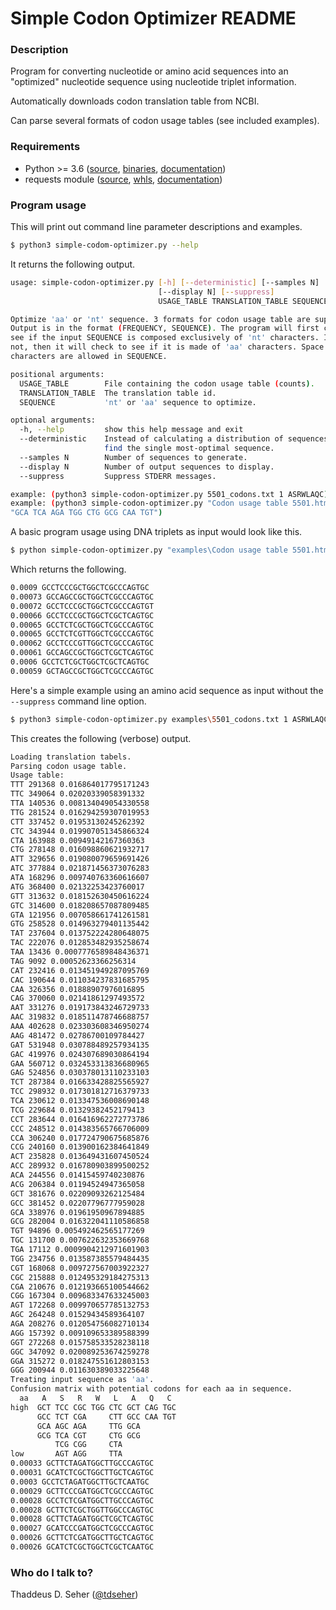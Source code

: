 # Simple Codon Optimizer README #

### Description ###
Program for converting nucleotide or amino acid sequences into an "optimized" nucleotide sequence using nucleotide triplet information.

Automatically downloads codon translation table from NCBI.

Can parse several formats of codon usage tables (see included examples).

### Requirements ###

 * Python >= 3.6 ([source](https://www.python.org/downloads/), [binaries](https://www.python.org/downloads/), [documentation](https://docs.python.org/3/))
 * requests module ([source](https://github.com/kennethreitz/requests), [whls](https://pypi.org/project/requests/), [documentation](http://docs.python-requests.org/))

### Program usage ###
This will print out command line parameter descriptions and examples.
```sh
$ python3 simple-codom-optimizer.py --help
```

It returns the following output.
```sh
usage: simple-codon-optimizer.py [-h] [--deterministic] [--samples N]
                                 [--display N] [--suppress]
                                 USAGE_TABLE TRANSLATION_TABLE SEQUENCE

Optimize 'aa' or 'nt' sequence. 3 formats for codon usage table are supported.
Output is in the format (FREQUENCY, SEQUENCE). The program will first check to
see if the input SEQUENCE is composed exclusively of 'nt' characters. If it is
not, then it will check to see if it is made of 'aa' characters. Space (' ')
characters are allowed in SEQUENCE.

positional arguments:
  USAGE_TABLE        File containing the codon usage table (counts).
  TRANSLATION_TABLE  The translation table id.
  SEQUENCE           'nt' or 'aa' sequence to optimize.

optional arguments:
  -h, --help         show this help message and exit
  --deterministic    Instead of calculating a distribution of sequences, just
                     find the single most-optimal sequence.
  --samples N        Number of sequences to generate.
  --display N        Number of output sequences to display.
  --suppress         Suppress STDERR messages.

example: (python3 simple-codon-optimizer.py 5501_codons.txt 1 ASRWLAQC)
example: (python3 simple-codon-optimizer.py "Codon usage table 5501.html" 1
"GCA TCA AGA TGG CTG GCG CAA TGT")
```

A basic program usage using DNA triplets as input would look like this.
```sh
$ python simple-codon-optimizer.py "examples\Codon usage table 5501.html" 1 "GCA TCA AGA TGG CTG GCG CAA TGT" --suppress
```

Which returns the following.
```sh
0.0009 GCCTCCCGCTGGCTCGCCCAGTGC
0.00073 GCCAGCCGCTGGCTCGCCCAGTGC
0.00072 GCCTCCCGCTGGCTCGCCCAGTGT
0.00066 GCCTCCCGCTGGCTCGCTCAGTGC
0.00065 GCCTCTCGCTGGCTCGCCCAGTGC
0.00065 GCCTCTCGTTGGCTCGCCCAGTGC
0.00062 GCCTCCCGTTGGCTCGCCCAGTGC
0.00061 GCCAGCCGCTGGCTCGCTCAGTGC
0.0006 GCCTCTCGCTGGCTCGCTCAGTGC
0.00059 GCTAGCCGCTGGCTCGCCCAGTGC
```

Here's a simple example using an amino acid sequence as input without the `--suppress` command line option.
```sh
$ python3 simple-codon-optimizer.py examples\5501_codons.txt 1 ASRWLAQC
```

This creates the following (verbose) output.
```sh
Loading translation tabels.
Parsing codon usage table.
Usage table:
TTT 291368 0.016864017795171243
TTC 349064 0.02020339058391332
TTA 140536 0.008134049054330558
TTG 281524 0.016294259307019953
CTT 337452 0.01953130245262392
CTC 343944 0.019907051345866324
CTA 163988 0.00949142167360363
CTG 278148 0.016098860621932717
ATT 329656 0.019080079659691426
ATC 377884 0.021871456373076283
ATA 168296 0.009740763360616607
ATG 368400 0.02132253423760017
GTT 313632 0.018152630450616224
GTC 314600 0.018208657087809485
GTA 121956 0.007058661741261581
GTG 258528 0.014963279401135442
TAT 237604 0.013752224280648075
TAC 222076 0.012853482935258674
TAA 13436 0.0007776589848436371
TAG 9092 0.00052623366256314
CAT 232416 0.013451949287095769
CAC 190644 0.011034237831685795
CAA 326356 0.01888907976016895
CAG 370060 0.02141861297493572
AAT 331276 0.019173843246729733
AAC 319832 0.018511478746688757
AAA 402628 0.023303608346950274
AAG 481472 0.02786700109784427
GAT 531948 0.030788489257934135
GAC 419976 0.024307689030864194
GAA 560712 0.032453313836680965
GAG 524856 0.030378013110233103
TCT 287384 0.016633428825565927
TCC 298932 0.017301812716379733
TCA 230612 0.013347536008690148
TCG 229684 0.01329382452179413
CCT 283644 0.016416962272773786
CCC 248512 0.014383565766706009
CCA 306240 0.017724790675685876
CCG 240160 0.013900162384641849
ACT 235828 0.013649431607450524
ACC 289932 0.016780903899500252
ACA 244556 0.01415459740230876
ACG 206384 0.01194524947365058
GCT 381676 0.02209093262125484
GCC 381452 0.02207796777959028
GCA 338976 0.01961950967894885
GCG 282004 0.016322041110586858
TGT 94896 0.005492462565177269
TGC 131700 0.007622632353669768
TGA 17112 0.0009904212971601903
TGG 234756 0.013587385579484435
CGT 168068 0.009727567003922327
CGC 215888 0.012495329184275313
CGA 210676 0.012193665100544662
CGG 167304 0.009683347633245003
AGT 172268 0.009970657785132753
AGC 264248 0.01529434589364107
AGA 208276 0.012054756082710134
AGG 157392 0.009109653389588399
GGT 272268 0.015758533528238118
GGC 347092 0.020089253674259278
GGA 315272 0.018247551612803153
GGG 200944 0.011630389033225648
Treating input sequence as 'aa'.
Confusion matrix with potential codons for each aa in sequence.
  aa   A   S   R   W   L   A   Q   C
high  GCT TCC CGC TGG CTC GCT CAG TGC
      GCC TCT CGA     CTT GCC CAA TGT
      GCA AGC AGA     TTG GCA
      GCG TCA CGT     CTG GCG
          TCG CGG     CTA
low       AGT AGG     TTA
0.00033 GCTTCTAGATGGCTTGCCCAGTGC
0.00031 GCATCTCGCTGGCTTGCTCAGTGC
0.0003 GCCTCTAGATGGCTTGCTCAATGC
0.00029 GCTTCCCGATGGCTCGCCCAGTGC
0.00028 GCCTCTCGATGGCTTGCCCAGTGC
0.00028 GCTTCTCGCTGGTTGGCCCAGTGC
0.00028 GCTTCTAGATGGCTCGCTCAGTGC
0.00027 GCATCCCGATGGCTCGCCCAGTGC
0.00026 GCTTCTCGATGGCTTGCTCAGTGC
0.00026 GCATCTCGCTGGCTCGCTCAATGC
```

### Who do I talk to? ###

Thaddeus D. Seher ([@tdseher](https://twitter.com/tdseher))

